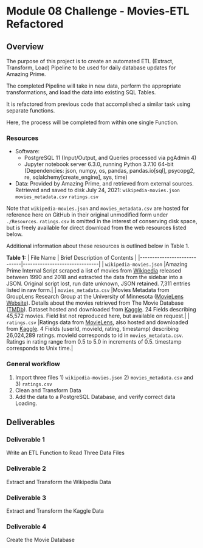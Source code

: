 # Module 08 Challenge - Movies-ETL Refactored

## Overview

The purpose of this project is to create an automated ETL (Extract, Transform, Load) Pipeline
to be used for daily database updates for Amazing Prime.

The completed Pipeline will take in new data, perform the appropriate
transformations, and load the data into existing SQL Tables.

It is refactored from previous code that accomplished a similar task
using separate functions.

Here, the process will be completed from within one single Function.

### Resources

- Software:
	- PostgreSQL 11 (Input/Output, and Queries processed via pgAdmin 4)
	- Jupyter notebook server 6.3.0, running Python 3.7.10 64-bit (Dependencies: json, numpy, os, pandas, pandas.io[sql], psycopg2, re, sqlalchemy[create_engine], sys, time)
- Data: Provided by Amazing Prime, and retrieved from external sources. Retrieved and saved to disk July 24, 2021:
	`wikipedia-movies.json`
	`movies_metadata.csv`
	`ratings.csv`

Note that `wikipedia-movies.json` and `movies_metadata.csv` are hosted for reference here on GitHub in their original unmodified form under `./Resources`. `ratings.csv` is omitted in the interest of conserving disk space, but is freely available for direct download from the web resources listed below.


Additional information about these resources is outlined below in Table 1.

**Table 1:**
| File Name                   | Brief Description of Contents |
|-----------------------------|-------------------------------|
| `wikipedia-movies.json`     |Amazing Prime Internal Script scraped a list of movies from [Wikipedia](https://en.wikipedia.org/wiki/Main_Page) released between 1990 and 2018 and extracted the data from the sidebar into a JSON. Original script lost, run date unknown, JSON retained. 7,311 entries listed in raw form.|
| `movies_metadata.csv`       |Movies Metadata from GroupLens Research Group at the University of Minnesota ([MovieLens Website](https://movielens.org/)). Details about the movies retrieved from The Movie Database ([TMDb](https://www.themoviedb.org/?language=en-US)). Dataset hosted and downloaded from [Kaggle](https://www.kaggle.com/). 24 Fields describing 45,572 movies. Field list not reproduced here, but available on request.|
| `ratings.csv`               |Ratings data from [MovieLens](https://movielens.org/), also hosted and downloaded from [Kaggle](https://www.kaggle.com/). 4 Fields (userId, movieId, rating, timestamp) describing 26,024,289 ratings. movieId corresponds to id in `movies_metadata.csv`. Ratings in rating range from 0.5 to 5.0 in increments of 0.5. timestamp corresponds to Unix time.|


### General workflow
1. Import three files 1) `wikipedia-movies.json` 2) `movies_metadata.csv` and 3) `ratings.csv`
2. Clean and Transform Data
3. Add the data to a PostgreSQL Database, and verify correct data Loading.

## Deliverables

### Deliverable 1

Write an ETL Function to Read Three Data Files

### Deliverable 2

Extract and Transform the Wikipedia Data

### Deliverable 3

Extract and Transform the Kaggle Data

### Deliverable 4

Create the Movie Database

